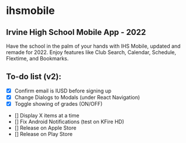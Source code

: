 # ihsmobile

## Irvine High School Mobile App - 2022

Have the school in the palm of your hands with IHS Mobile, updated and remade for 2022. Enjoy features like Club Search, Calendar, Schedule, Flextime, and Bookmarks.

## To-do list (v2):

- [x] Confirm email is IUSD before signing up
- [x] Change Dialogs to Modals (under React Navigation)
- [x] Toggle showing of grades (ON/OFF)
- [] Display X items at a time
- [] Fix Android Notifications (test on KFire HD)
- [] Release on Apple Store
- [] Release on Play Store
